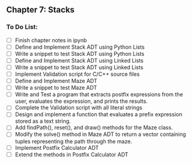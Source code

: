 ## Chapter 7: Stacks

### To Do List:

- [ ] Finish chapter notes in ipynb
- [ ] Define and Implement Stack ADT using Python Lists
- [ ] Write a snippet to test Stack ADT using Python Lists
- [ ] Define and Implement Stack ADT using Linked Lists
- [ ] Write a snippet to test Stack ADT using Linked Lists
- [ ] Implement Validation script for C/C++ source files
- [ ] Define and Implement Maze ADT
- [ ] Write a snippet to test Maze ADT
- [ ] Write and Test a program that extracts postfix expressions from the user, evaluates the expression, and prints the results.
- [ ] Complete the Validation script with all literal strings
- [ ] Design and implement a function that evaluates a prefix expression stored as
a text string.
- [ ] Add findPath(), reset(), and draw() methods for the Maze class.
- [ ] Modify the solve() method in Maze ADT to return a vector containing tuples representing the path through the maze.
- [ ] Implement Postfix Calculator ADT
- [ ] Extend the methods in Postfix Calculator ADT
